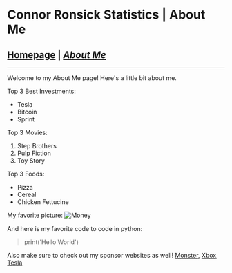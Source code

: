 # Connor Ronsick Statistics | About Me

## [Homepage](/README.md) | [_About Me_](/final.md)
***
Welcome to my About Me page! Here's a little bit about me.

Top 3 Best Investments:
* Tesla
* Bitcoin
* Sprint

Top 3 Movies:
1. Step Brothers
2. Pulp Fiction
3. Toy Story

Top 3 Foods:
* Pizza
* Cereal
* Chicken Fettucine

My favorite picture:
![Money](https://i.imgur.com/4AiXzf8.jpg)

And here is my favorite code to code in python:
>print('Hello World')

Also make sure to check out my sponsor websites as well!
[Monster](https://www.monsterenergy.com), [Xbox](www.xbox.com), [Tesla](www.tesla.com)
